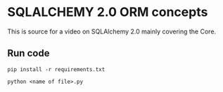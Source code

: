 # SQLALCHEMY 2.0 ORM concepts
This is source for a video on SQLAlchemy 2.0 mainly covering the Core.

## Run code 
```
pip install -r requirements.txt
```

```
python <name of file>.py
```
